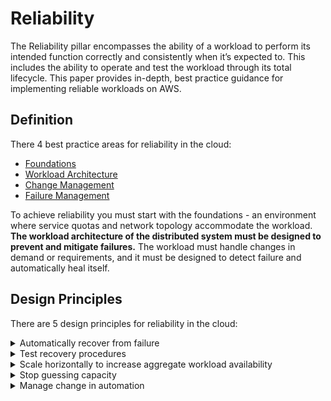# Reliability
The Reliability pillar encompasses the ability of a workload to perform its intended function correctly and consistently when it’s expected to. This includes the ability to operate and test the workload through its total lifecycle. This paper provides in-depth, best practice guidance for implementing reliable workloads on AWS.

## **Definition**
There 4 best practice areas for reliability in the cloud:

- [Foundations](best_practices/foundations.md)
- [Workload Architecture](best_practices/workload_architecture.md)
- [Change Management](best_practices/change_management.md)
- [Failure Management](best_practices/failure_management.md)

To achieve reliability you must start with the foundations - an environment where service quotas and network topology accommodate the workload. **The workload architecture of the distributed system must be designed to prevent and mitigate failures.** The workload must handle changes in demand or requirements, and it must be designed to detect failure and automatically heal itself.

## **Design Principles**
There are 5 design principles for reliability in the cloud:

<details>
<summary>Automatically recover from failure</summary>
<p>
By monitoring a workload for key performance indicators (KPIs), you can trigger automation when a threshold is breached. These KPIs should be a measure of business value, not of the technical aspects of the operation of the service. This allows for automatic notification and tracking of failures, and for automated recovery processes that work around or repair the failure. With more sophisticated automation, it’s possible to anticipate and remediate failures before they occur.
</p>
</details>
<details>
<summary>Test recovery procedures</summary>
<p>
In an on-premises environment, testing is often conducted to prove that the workload works in a particular scenario. Testing is not typically used to validate recovery strategies. In the cloud, you can test how your workload fails, and you can validate your recovery procedures. You can use automation to simulate different failures or to recreate scenarios that led to failures before. This approach exposes failure pathways that you can test and fix before a real failure scenario occurs, thus reducing risk.
</p>
</details>
<details>
<summary>Scale horizontally to increase aggregate workload availability</summary>
<p>
Replace one large resource with multiple small resources to reduce the impact of a single failure on the overall workload. Distribute requests across multiple, smaller resources to ensure that they don’t share a common point of failure.
</p>
</details>
<details>
<summary>Stop guessing capacity</summary>
<p>
A common cause of failure in on-premises workloads is resource saturation, when the demands placed on a workload exceed the capacity of that workload (this is often the objective of denial of service attacks). In the cloud, you can monitor demand and workload utilization, and automate the addition or removal of resources to maintain the optimal level to satisfy demand without over- or under-provisioning. There are still limits, but some quotas can be controlled and others can be managed (see Manage Service Quotas and Constraints).
</p>
</details>
<details>
<summary>Manage change in automation</summary>
<p>
Changes to your infrastructure should be made using automation. The changes that need to be managed include changes to the automation, which then can be tracked and reviewed.
</p>
</details>
